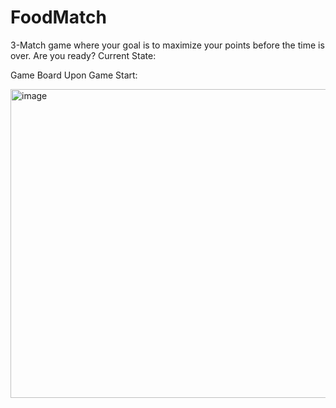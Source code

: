 # FoodMatch
3-Match game where your goal is to maximize your points before the time is over. Are you ready? 
Current State:

Game Board Upon Game Start:

<img width="512" height="494" alt="image" src="https://github.com/user-attachments/assets/b91468a4-bada-4207-a88a-c1f560085235" />


